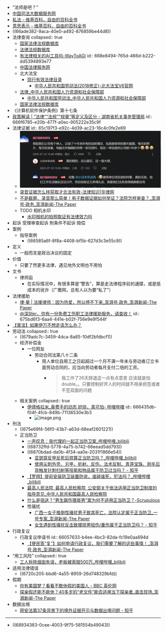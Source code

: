- “法师是吧？”
- [中国司法大数据服务网](https://data.court.gov.cn/pages/index.html)
- [私法 - 维基百科，自由的百科全书](https://zh.wikipedia.org/wiki/%E7%A7%81%E6%B3%95)
- [意思表示 - 维基百科，自由的百科全书](https://zh.wikipedia.org/wiki/%E6%84%8F%E6%80%9D%E8%A1%A8%E7%A4%BA)
- ((66ade382-9aca-40e0-a492-876859be44d8))
- 法律查询
  collapsed:: true
	- [国家法律法规数据库](https://flk.npc.gov.cn/)
	- [法律法规数据库](https://www.flfgk.com/)
	- [有法律相关的AI工具吗-WayToAGI](https://www.waytoagi.com/question/41584)
	  id:: 668e8494-765d-466d-b222-dd5394893e77
	- [中国法律服务网](https://www.12348.gov.cn/#/homepage)
	- 北大法宝
		- [现行有效法律目录](https://weekly.pkulaw.cn/nowlawcolumn)
			- [中华人民共和国劳动法(2018修正)-北大法宝V6官网](https://www.pkulaw.com/chl/6393f2e43412bddbbdfb.html)
	- [法律_中华人民共和国人力资源和社会保障部](https://www.mohrss.gov.cn/xxgk2020/fdzdgknr/zcfg/fl/index_more.html)
		- [中华人民共和国劳动法_中华人民共和国人力资源和社会保障部](https://www.mohrss.gov.cn/xxgk2020/fdzdgknr/zcfg/fl/202011/t20201102_394625.html)
	- [国家法律法规数据库](https://flk.npc.gov.cn/index.html)
- 《计算机软件保护条例》第十七条
- [政策解读 | “法律”“法规”“规章”等定义及区分 - 湖南省机关事务管理局](https://jgswj.hunan.gov.cn/jgswj/xxgk/zcfg/202205/t20220531_24796678.html)
  id:: 666f6785-e20b-477f-a0ec-905222e35c9f
- 法律证据
  id:: 65c197f3-e92c-4d39-ac23-16c4c0fe2e69
	- ![DF2AEFB8B7B95859EF8E87B777A8979F.png](../assets/DF2AEFB8B7B95859EF8E87B777A8979F_1755692488406_0.png)
	- [录音证据怎么样获取才合法有效-法律知识|华律网](https://www.66law.cn/laws/131254.aspx)
	- [不是截屏、录音那么简单！电子数据证据如何举证？法院怎样审查？_澎湃号·政务_澎湃新闻-The Paper](https://www.thepaper.cn/newsDetail_forward_24311452)
	- TODO 相机水印
		- [水印相机的拍照取证有法律效力吗](https://ailegal.baidu.com/?fr=seo_qadetail&template=business&articleType=qadetail&articleId=9a75127cee76c6000711)
- 起诉 受理审查起诉 附条件不起诉 赔偿
- 案例
	- 指导案例
		- ((66585a6f-8f8a-4408-bf5b-627d3c3e55c9))
- 定义
	- 一般而言是政治决议的固定
- 价值
	- 只要了然更多法律，遇见地外文明也不用怕
- 文书
	- 律师函
		- 在实际情况中，有很多算是“警告”，算是走法律程序前的通牒，或是低成本的讹诈（广撒网，总有人以为要“私了”）
- 法律援助
	- [律·量 | 法援律师：因为热爱，所以停不下来_澎湃号·政务_澎湃新闻-The Paper](https://www.thepaper.cn/newsDetail_forward_15008134)
	- [@深圳er，你有一份免费工伤职工法律援助服务，请查收！](https://mp.weixin.qq.com/s/BBP97-AW2Vgu1ZR3SieG6A)
	  id:: 675bd6f3-6aa4-441e-b02f-756e9e9f544f
- [【普法】如果伊万不想走该怎么办？](https://mp.weixin.qq.com/s/EmmcQsHLfK5_RqTeuj9Qlw)
- 劳动法
  collapsed:: true
	- ((679adc7c-3459-4dca-8a85-10df2bfdbcf1))
	- 经济补偿金
		- 一位网友
			- 劳动合同法第八十二条
				- 用人单位自用工之日起超过一个月不满一年未与劳动者订立书面劳动合同的，应当向劳动者每月支付二倍的工资。
					- >我工作了26天辞退这一点有点意思
					  >应该就是怕double。。只要控制好开人的时间就不用承担签或者不签双面的问题
	- 相关案例
	  collapsed:: true
		- [伊德格拉米_奥费手的动态 好绕，真可怕- 哔哩哔哩](https://www.bilibili.com/opus/939951934876418057)
		  id:: 666435db-f04f-4fcb-849b-71136530e3b3
			- ![image.png](../../assets/image_1717843482629_0.png)
- 刑法
	- ((675e69f4-56f0-43b7-a63d-68eaf2601221))
	- 正当防卫
		- [一声叹息：我代理的一起正当防卫案_哔哩哔哩_bilibili](https://www.bilibili.com/video/BV1syoTYLEFf/)
		- ((68732ffd-5778-4a75-b742-66eead5dd793))
		- ((6870bdad-da0b-4f34-aa0e-2031f1866e54))
			- [亚瑟穿反甲反死后羿算正当防卫吗？_哔哩哔哩_bilibili](https://www.bilibili.com/video/BV1qi4y1K7Lh/)
			- [使用尖刺外壳、刃甲、折射、反伤、法术反制、青莲宝珠、刚毛后背触发针刺扫射等技能和物品属于防卫过当吗？ - 知乎](https://www.zhihu.com/question/292696985)
		- [【罗翔】提前安装防卫装置防盗，谁碰谁死，犯法吗？_哔哩哔哩_bilibili](https://www.bilibili.com/video/BV1rh411y7M1/)
		- [最高人民法院 最高人民检察院 公安部关于依法适用正当防卫制度的指导意见_中华人民共和国最高人民检察院](https://www.spp.gov.cn/spp/xwfbh/wsfbt/202009/t20200903_478676.shtml#1)
		- [什么是扭送？“男生踹伤猥亵男”案为何不适用正当防卫？-Scrupulous](https://www.guancha.cn/Scrupulous/2020_08_27_562929.shtml)
		- 性骚扰
			- [广西一女子推倒性骚扰男子致其死亡，法院认定属于正当防卫_一号专案_澎湃新闻-The Paper](https://www.thepaper.cn/newsDetail_forward_16718410)
			- [女生遇到性骚扰反击致猥琐男轻伤/重伤属于正当防卫吗？ - 知乎](https://www.zhihu.com/question/288011795)
- 行政复议
	- 行政复议申请书
	  id:: 66057633-b4ee-4bc3-82da-fc19e0aa694d
		- [【便民答“复”】如何申请行政复议，我们需要了解的这些事情！_澎湃号·政务_澎湃新闻-The Paper](https://www.thepaper.cn/newsDetail_forward_25812991)
- “用工风险”
  collapsed:: true
	- [工人拆除烟囱失误，老板被索赔500万_哔哩哔哩_bilibili](https://www.bilibili.com/video/BV1ki421Z78j)
- 适用法律错误
	- ((6720c205-bbd6-4a55-8959-26d748329bfd))
- 假期
	- [你有美国梦？看看不敢休假的美国人 - BBC 英伦网](https://www.bbc.com/ukchina/simp/vert_cap/2016/01/160121_vert_cap_the-no-vacation-nation)
	- [探亲假还能不能休？40多岁的“老文件”能否适用当下探亲者_直击现场_澎湃新闻-The Paper](https://www.thepaper.cn/newsDetail_forward_25568603)
- 数据出境
	- [网安法第37条背景下的境外证据开示与数据出境问题 - 知乎](https://zhuanlan.zhihu.com/p/40951847)
- ---
- ((68934383-0cee-4003-9f75-581554b49043))
